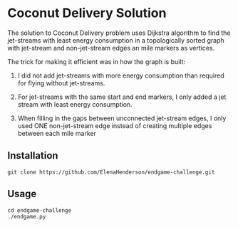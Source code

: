 Coconut Delivery Solution
=========================

The solution to Coconut Delivery problem uses Dijkstra algorithm to find
the jet-streams with least energy consumption in a topologically sorted graph
with jet-stream and non-jet-stream edges an mile markers as vertices.

The trick for making it efficient was in how the graph is built:

1. I did not add jet-streams with more energy consumption than required for
flying without jet-streams.

2. For jet-streams with the same start and end markers, I only added a jet
stream with least energy consumption.

3. When filling in the gaps between unconnected jet-stream edges, I only
used ONE non-jet-stream edge instead of creating multiple edges between
each mile marker


Installation
------------
    git clone https://github.com/ElenaHenderson/endgame-challenge.git

Usage
-----
    cd endgame-challenge
    ./endgame.py